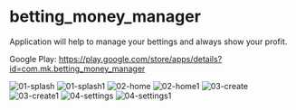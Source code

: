 # betting_money_manager

Application will help to manage your bettings and always show your profit.

Google Play: https://play.google.com/store/apps/details?id=com.mk.betting_money_manager

![01-splash](https://user-images.githubusercontent.com/33370868/134627276-4a3066a4-7aee-466c-99e3-a120b7626de7.jpg)
![01-splash1](https://user-images.githubusercontent.com/33370868/134627288-a07cac43-793c-448e-86f0-7b6a5c7c7ffd.jpg)
![02-home](https://user-images.githubusercontent.com/33370868/134628254-b248b7ed-f2a0-4958-8976-00539ef451c8.jpg)
![02-home1](https://user-images.githubusercontent.com/33370868/134627359-f95c9f6a-3258-4c10-ba35-5203d93d11b1.jpg)
![03-create](https://user-images.githubusercontent.com/33370868/134627369-4c5436ee-bb30-4c54-8359-a2af27252dca.jpg)
![03-create1](https://user-images.githubusercontent.com/33370868/134627377-83ea9b6b-5cee-4bb0-b284-681d76837175.jpg)
![04-settings](https://user-images.githubusercontent.com/33370868/134627385-1b7fae90-7099-4590-b231-6f0e9c1bd2ad.jpg)
![04-settings1](https://user-images.githubusercontent.com/33370868/134627393-47672294-dc82-468e-9f53-fe0010503dc1.jpg)
